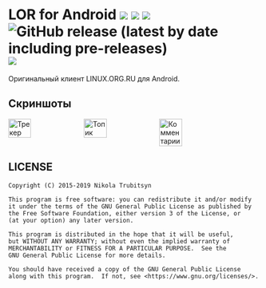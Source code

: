 # LOR for Android [![](https://github.com/trubitsyn/LOR-for-Android/workflows/CI/badge.svg)](https://github.com/trubitsyn/LOR-for-Android/actions?query=workflow%3ACI) [![](https://img.shields.io/static/v1?label=linux.org.ru&message=thread&labelColor=555753&color=2E3436&logo=linux&logoColor=E59A4F)](https://www.linux.org.ru) ![](https://img.shields.io/badge/android-4.0+-blue?logo=android) ![GitHub release (latest by date including pre-releases)](https://img.shields.io/github/v/release/trubitsyn/LOR-for-Android?include_prereleases) [![](https://img.shields.io/badge/license-GPL-green)](https://github.com/trubitsyn/LOR-for-Android/blob/master/LICENSE)
Оригинальный клиент LINUX.ORG.RU для Android.

## Скриншоты
<div style="display:flex;">
<img src="https://i.imgur.com/Km1KbTT.png" alt="Трекер" width="30%">
<img src="https://i.imgur.com/k7EcKJn.png" alt="Топик" width="30%">
<img src="https://i.imgur.com/2rfiMDm.png" alt="Комментарии" width="30%">
</div>


## LICENSE
```
Copyright (C) 2015-2019 Nikola Trubitsyn

This program is free software: you can redistribute it and/or modify
it under the terms of the GNU General Public License as published by
the Free Software Foundation, either version 3 of the License, or
(at your option) any later version.

This program is distributed in the hope that it will be useful,
but WITHOUT ANY WARRANTY; without even the implied warranty of
MERCHANTABILITY or FITNESS FOR A PARTICULAR PURPOSE.  See the
GNU General Public License for more details.

You should have received a copy of the GNU General Public License
along with this program.  If not, see <https://www.gnu.org/licenses/>.
